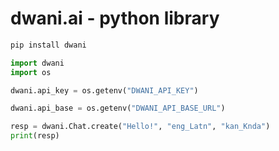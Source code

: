 # dwani.ai - python library


```bash
pip install dwani
```



```python
import dwani
import os

dwani.api_key = os.getenv("DWANI_API_KEY")

dwani.api_base = os.getenv("DWANI_API_BASE_URL")

resp = dwani.Chat.create("Hello!", "eng_Latn", "kan_Knda")
print(resp)
```


<!-- 
## local development
pip install -e .


pip install twine build
rm -rf dist/
python -m build

python -m twine upload dist/*

-->